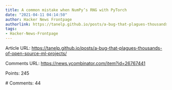 ```yaml
---
title: A common mistake when NumPy’s RNG with PyTorch
date: "2021-04-11 04:14:50"
author: Hacker News Frontpage
authorlink: https://tanelp.github.io/posts/a-bug-that-plagues-thousands-of-open-source-ml-projects/
tags:
- Hacker-News-Frontpage
---
```


<p>Article URL: <a href="https://tanelp.github.io/posts/a-bug-that-plagues-thousands-of-open-source-ml-projects/">https://tanelp.github.io/posts/a-bug-that-plagues-thousands-of-open-source-ml-projects/</a></p>
<p>Comments URL: <a href="https://news.ycombinator.com/item?id=26767441">https://news.ycombinator.com/item?id=26767441</a></p>
<p>Points: 245</p>
<p># Comments: 44</p>
